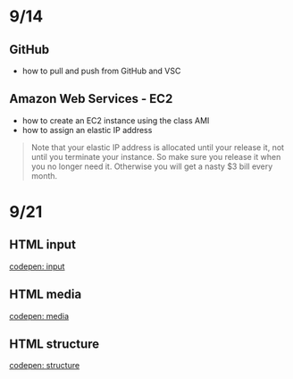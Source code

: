 # 9/14 

## GitHub
* how to pull and push from GitHub and VSC

## Amazon Web Services - EC2 
* how to create an EC2 instance using the class AMI
* how to assign an elastic IP address 
> Note that your elastic IP address is allocated until your release it, not until you terminate your instance. So make sure you release it when you no longer need it. Otherwise you will get a nasty $3 bill every month.

# 9/21

## HTML input
[codepen: input](https://codepen.io/mpohahau/pen/mdNbVwm)

## HTML media
[codepen: media](https://codepen.io/mpohahau/pen/mdNbVpw)

## HTML structure
[codepen: structure](https://codepen.io/mpohahau/pen/mdNbPmG)
